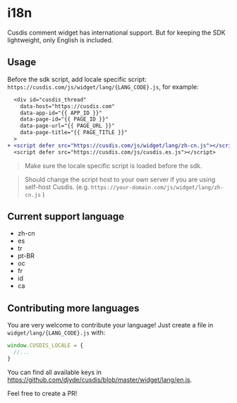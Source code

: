 # i18n

Cusdis comment widget has international support. But for keeping the SDK lightweight, only English is included.

## Usage

Before the sdk script, add locale specific script: `https://cusdis.com/js/widget/lang/{LANG_CODE}.js`, for example:

```diff
  <div id="cusdis_thread"
    data-host="https://cusdis.com"
    data-app-id="{{ APP_ID }}"
    data-page-id="{{ PAGE_ID }}"
    data-page-url="{{ PAGE_URL }}"
    data-page-title="{{ PAGE_TITLE }}"
  >
+ <script defer src="https://cusdis.com/js/widget/lang/zh-cn.js"></script>
  <script defer src="https://cusdis.com/js/cusdis.es.js"></script>
```

> Make sure the locale specific script is loaded before the sdk.

> Should change the script host to your own server if you are using self-host Cusdis. (e.g. `https://your-domain.com/js/widget/lang/zh-cn.js` )

## Current support language

- zh-cn
- es
- tr
- pt-BR
- oc
- fr
- id
- ca

## Contributing more languages

You are very welcome to contribute your language! Just create a file in `widget/lang/{LANG_CODE}.js` with:

```js
window.CUSDIS_LOCALE = {
  //...
}
```

You can find all available keys in https://github.com/djyde/cusdis/blob/master/widget/lang/en.js.

Feel free to create a PR!
